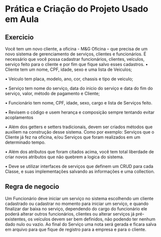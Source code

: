 # Prática e Criação do Projeto Usado em Aula

## Exercicio 
Você tem um novo cliente, a oficina - M&G Oficina – que precisa de um novo sistema de gerenciamento de serviços, clientes e funcionários. É necessário que você possa cadastrar funcionários, clientes, veículos, serviço feito para o cliente e por fim que fique salvo esses cadastros.
• Cliente tem um nome, CPF, idade, sexo e uma lista de Veiculos;

• Veiculo tem placa, modelo, ano, cor, chassis e tipo de veiculo;

• Serviço tem nome do serviço, data do inicio do serviço e data do fim do serviço, valor, método de pagamento e Cliente;

• Funcionário tem nome, CPF, idade, sexo, cargo e lista de Serviços feito.

• Revisem o código e usem herança e composição sempre tentando evitar acoplamentos

• Além dos getters e setters tradicionais, devem ser criados métodos que auxiliem na construção desse sistema. Como por exemplo: Serviços que o Cliente já fez na oficina, e/ou Serviços que foram realizados em um determinado tempo.

• Além dos atributos que foram citados acima, você tem total liberdade de criar novos atributos que não quebrem a logica do sistema.

• Deve se utilizar interfaces de serviços que definem um CRUD para cada Classe, e suas implementações salvando as informações e uma collection.

## Regra de negocio
Um Funcionário deve iniciar um serviço no sistema escolhendo um cliente cadastrado ou cadastrar no momento para iniciar um serviço, 
e quando finalizar dar baixa no serviço, dependendo do cargo do funcionário ele poderá alterar outros funcionários, 
clientes ou alterar serviços já pré-existentes, os veículos devem ser bem definidos, não podendo ter nenhum dado nulo ou vazio.
Ao final do Serviço uma nota será gerada e ficara salva em arquivo para que fique de registro para a empresa e para o cliente.
